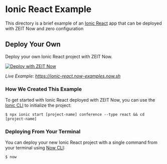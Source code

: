 # Ionic React Example

This directory is a brief example of an [Ionic React](https://ionicframework.com/docs/react/overview) app that can be deployed with ZEIT Now and zero configuration

## Deploy Your Own

Deploy your own Ionic React project with ZEIT Now.

[![Deploy with ZEIT Now](https://vercel.com/button)](https://vercel.com/import/project?template=https://github.com/zeit/now/tree/master/examples/ionic-react)

_Live Example: https://ionic-react.now-examples.now.sh_

### How We Created This Example

To get started with Ionic React deployed with ZEIT Now, you can use the [Ionic CLI](https://ionicframework.com/docs/cli) to initialize the project:

```shell
$ npx ionic start [project-name] conference --type react && cd [project-name]
```

### Deploying From Your Terminal

You can deploy your new Ionic React project with a single command from your terminal using [Now CLI](https://vercel.com/download):

```shell
$ now
```
